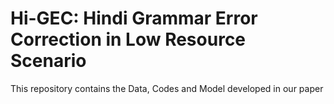 # Hi-GEC: Hindi Grammar Error Correction in Low Resource Scenario

This repository contains the Data, Codes and Model developed in our paper


